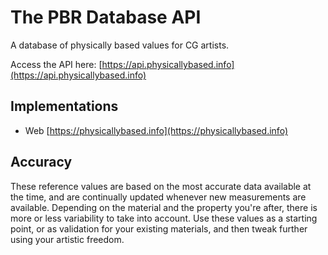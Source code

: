 # The PBR Database API

A database of physically based values for CG artists.

Access the API here: [https://api.physicallybased.info](https://api.physicallybased.info)

## Implementations

- Web [https://physicallybased.info](https://physicallybased.info)

## Accuracy

These reference values are based on the most accurate data available at the time, and are continually updated whenever new measurements are available. Depending on the material and the property you're after, there is more or less variability to take into account. Use these values as a starting point, or as validation for your existing materials, and then tweak further using your artistic freedom.
